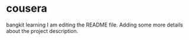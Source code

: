 # cousera
bangkit learning
I am editing the README file. Adding some more details about the project description.
